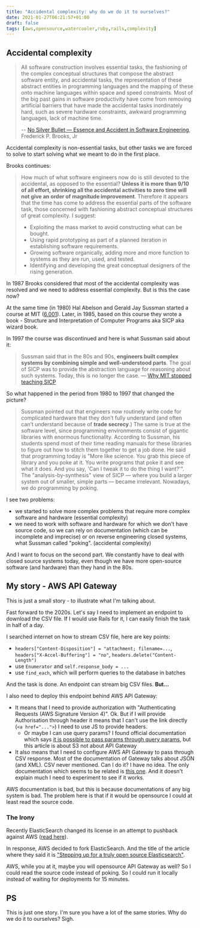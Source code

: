 ```yaml
---
title: "Accidental complexity: why do we do it to ourselves?"
date: 2021-01-27T06:21:57+01:00
draft: false
tags: [aws,opensource,watercooler,ruby,rails,complexity]
---
```


## Accidental complexity

> All software construction involves essential tasks, the fashioning of the complex conceptual structures that compose the abstract software entity, and accidental tasks, the representation of these abstract entities in programming languages and the mapping of these onto machine languages within space and speed constraints. Most of the big past gains in software productivity have come from removing artificial barriers that have made the accidental tasks inordinately hard, such as severe hardware constraints, awkward programming languages, lack of machine time.
>
> -- [No Silver Bullet — Essence and Accident in Software Engineering](http://faculty.salisbury.edu/~xswang/Research/Papers/SERelated/no-silver-bullet.pdf), Frederick P. Brooks, Jr

Accidental complexity is non-essential tasks, but other tasks we are forced to solve to start solving what we meant to do in the first place.

Brooks continues:

> How much of what software engineers now do is still devoted to the accidental, as opposed to the essential? **Unless it is more than 9/10 of all effort, shrinking all the accidental activities to zero time will not give an order of magnitude improvement**.
> Therefore it appears that the time has come to address the essential parts of the software task, those concerned with fashioning abstract conceptual structures of great complexity. I suggest:
>
> - Exploiting the mass market to avoid constructing what can be bought.
> - Using rapid prototyping as part of a planned iteration in establishing software requirements.
> - Growing software organically, adding more and more function to systems as they are run, used, and tested.
> - Identifying and developing the great conceptual designers of the rising generation.

In 1987 Brooks considered that most of the accidental complexity was resolved and we need to address essential complexity. But is this the case now?

At the same time (in 1980) Hal Abelson and Gerald Jay Sussman started a course at MIT ([6.001](/posts/legendary-mit-6.001/)). Later, in 1985, based on this course they wrote a book - Structure and Interpretation of Computer Programs aka SICP aka wizard book.

In 1997 the course was discontinued and here is what Sussman said about it:

> Sussman said that in the 80s and 90s, **engineers built complex systems by combining simple and well-understood parts**. The goal of SICP was to provide the abstraction language for reasoning about such systems.
> Today, this is no longer the case.
> — [Why MIT stopped teaching SICP](https://web.archive.org/web/20160504164044/http://www.posteriorscience.net/?p=206)

So what happened in the period from 1980 to 1997 that changed the picture?

> Sussman pointed out that engineers now routinely write code for complicated hardware that they don’t fully understand (and often can’t understand because of **trade secrecy**.) The same is true at the software level, since programming environments consist of gigantic libraries with enormous functionality. According to Sussman, his students spend most of their time reading manuals for these libraries to figure out how to stitch them together to get a job done. He said that programming today is "More like science. You grab this piece of library and you poke at it. You write programs that poke it and see what it does. And you say, 'Can I tweak it to do the thing I want?'". The "analysis-by-synthesis" view of SICP — where you build a larger system out of smaller, simple parts — became irrelevant. Nowadays, we do programming by poking.

I see two problems:

- we started to solve more complex problems that require more complex software and hardware (essential complexity)
- we need to work with software and hardware for which we don't have source code, so we can rely on documentation (which can be incomplete and imprecise) or on reverse engineering closed systems, what Sussman called "poking". (accidental complexity)

And I want to focus on the second part. We constantly have to deal with closed source systems today, even though we have more open-source software (and hardware) than they hand in the 80s.

## My story - AWS API Gateway

This is just a small story - to illustrate what I'm talking about.

Fast forward to the 2020s. Let's say I need to implement an endpoint to download the CSV file. If I would use Rails for it, I can easily finish the task in half of a day.

I searched internet on how to stream CSV file, here are key points:

- `headers["Content-Disposition"] = "attachment; filename=...`,
      `headers["X-Accel-Buffering"] = "no"`,  `headers.delete("Content-Length")`
- use `Enumerator` and `self.response_body = ...`
- use `find_each`, which will perform queries to the database in batches

And the task is done. An endpoint can stream big CSV files. **But...**

I also need to deploy this endpoint behind AWS API Gateway:

- It means that I need to provide authorization with "Authenticating Requests (AWS Signature Version 4)". Ok. But if I will provide Authorisation through header it means that I can't use the link directly (`<a href="...">`) I need to use JS to provide headers.
  - Or maybe I can use query params? I found official documentation which says [it is possible to pass params through query params](https://docs.aws.amazon.com/AmazonS3/latest/API/sigv4-query-string-auth.html), but this article is about S3 not about API Gateway
- It also means that I need to configure AWS API Gateway to pass through CSV response. Most of the documentation of Gateway talks about JSON (and XML). CSV never mentioned. Can I do it? I have no idea. The only documentation which seems to be related is [this one](https://docs.aws.amazon.com/apigateway/latest/developerguide/api-gateway-content-encodings-examples-image-lambda.html). And it doesn't explain much I need to experiment to see if it works.

AWS documentation is bad, but this is because documentations of any big system is bad. The problem here is that if it would be opensource I could at least read the source code.

### The Irony

Recently ElasticSearch changed its license in an attempt to pushback against AWS ([read here](https://www.elastic.co/blog/why-license-change-AWS)).

In response, AWS decided to fork ElasticSearch. And the title of the article where they said it is ["Stepping up for a truly open source Elasticsearch"](https://aws.amazon.com/blogs/opensource/stepping-up-for-a-truly-open-source-elasticsearch/).

AWS, while you at it, maybe you will opensource API Gateway as well? So I could read the source code instead of poking. So I could run it locally instead of waiting for deployments for 15 minutes.

## PS

This is just one story. I'm sure you have a lot of the same stories. Why do we do it to ourselves? Sigh.
